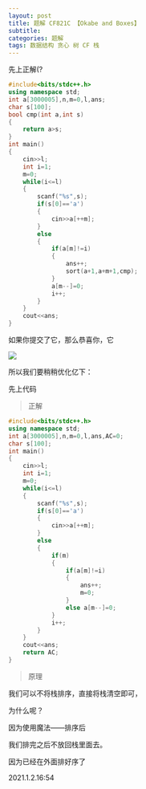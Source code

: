 ```yaml
---
layout: post
title: 题解 CF821C 【Okabe and Boxes】
subtitle: 
categories: 题解
tags: 数据结构 贪心 树 CF 栈
---
```

先上正解(?
``` cpp
#include<bits/stdc++.h>
using namespace std;
int a[3000005],n,m=0,l,ans;
char s[100];
bool cmp(int a,int s)
{
	return a>s;
}
int main()
{
	cin>>l;
	int i=1;
	m=0;
	while(i<=l)
	{
		scanf("%s",s);
		if(s[0]=='a')
		{
			cin>>a[++m];
		}
		else
		{
			if(a[m]!=i)
			{
				ans++;
				sort(a+1,a+m+1,cmp);
			}
			a[m--]=0;
			i++;
		}
	}
	cout<<ans;
}
```
如果你提交了它，那么恭喜你，它

![](https://cdn.jsdelivr.net/gh/fat-old-eight/fat-old-eight.github.io@main/pic/smqdgpjj.png)

所以我们要稍稍优化亿下：

先上代码

>正解

``` cpp
#include<bits/stdc++.h>
using namespace std;
int a[3000005],n,m=0,l,ans,AC=0;
char s[100];
int main()
{
	cin>>l;
	int i=1;
	m=0;
	while(i<=l)
	{
		scanf("%s",s);
		if(s[0]=='a')
		{
			cin>>a[++m];
		}
		else
		{
			if(m)
			{
				if(a[m]!=i)
				{
					ans++;
					m=0;
				}
				else a[m--]=0;
			}
			i++;
		}
	}
	cout<<ans;
	return AC;
}
```

>原理

我们可以不将栈排序，直接将栈清空即可，

为什么呢？

因为使用魔法——排序后

我们排完之后不放回栈里面去。

因为已经在外面排好序了

2021.1.2.16:54
